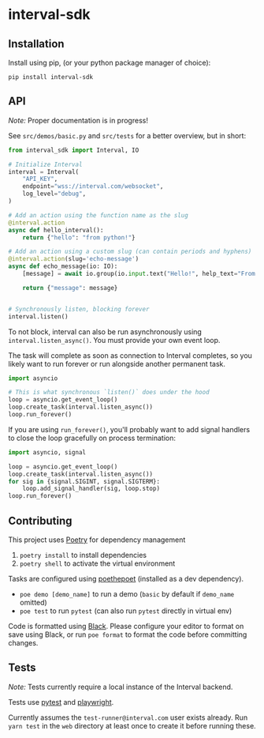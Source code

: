 # interval-sdk

## Installation

Install using pip, (or your python package manager of choice):

```
pip install interval-sdk
```

## API

*Note:* Proper documentation is in progress!

See `src/demos/basic.py` and `src/tests` for a better overview, but in short:

```python
from interval_sdk import Interval, IO

# Initialize Interval
interval = Interval(
    "API_KEY",
    endpoint="wss://interval.com/websocket",
    log_level="debug",
)

# Add an action using the function name as the slug
@interval.action
async def hello_interval():
    return {"hello": "from python!"}

# Add an action using a custom slug (can contain periods and hyphens)
@interval.action(slug='echo-message')
async def echo_message(io: IO):
    [message] = await io.group(io.input.text("Hello!", help_text="From python!"))

    return {"message": message}


# Synchronously listen, blocking forever
interval.listen()
```

To not block, interval can also be run asynchronously using
`interval.listen_async()`. You must provide your own event loop.

The task will complete as soon as connection to Interval completes, so you
likely want to run forever or run alongside another permanent task.

```python
import asyncio

# This is what synchronous `listen()` does under the hood
loop = asyncio.get_event_loop()
loop.create_task(interval.listen_async())
loop.run_forever()
```

If you are using `run_forever()`, you'll probably want to add signal handlers
to close the loop gracefully on process termination:

```python
import asyncio, signal

loop = asyncio.get_event_loop()
loop.create_task(interval.listen_async())
for sig in {signal.SIGINT, signal.SIGTERM}:
    loop.add_signal_handler(sig, loop.stop)
loop.run_forever()
```


## Contributing

This project uses [Poetry](https://python-poetry.org/) for dependency
management

1. `poetry install` to install dependencies
2. `poetry shell` to activate the virtual environment

Tasks are configured using [poethepoet](https://github.com/nat-n/poethepoet)
(installed as a dev dependency).

- `poe demo [demo_name]` to run a demo (`basic` by default if `demo_name` omitted)
- `poe test` to run `pytest` (can also run `pytest` directly in virtual env)

Code is formatted using [Black](https://github.com/psf/black). Please configure
your editor to format on save using Black, or run `poe format` to format the
code before committing changes.

## Tests

*Note:* Tests currently require a local instance of the Interval backend.

Tests use [pytest](https://docs.pytest.org/en/7.1.x/) and
[playwright](https://playwright.dev/python/).

Currently assumes the `test-runner@interval.com` user exists already.
Run `yarn test` in the `web` directory at least once to create it before
running these.
